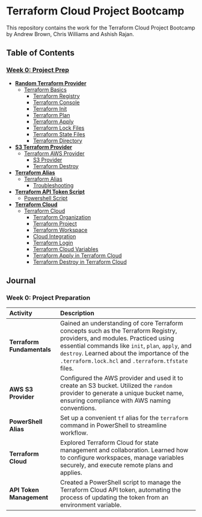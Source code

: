 # Terraform Cloud Project Bootcamp

This repository contains the work for the Terraform Cloud Project Bootcamp by Andrew Brown, Chris Williams and Ashish Rajan.

## Table of Contents

### [Week 0: Project Prep](./week0_project_prep/)

*   **[Random Terraform Provider](./week0_project_prep/random_terraform_provider/README.md)**
    *   [Terraform Basics](./week0_project_prep/random_terraform_provider/README.md#terraform-basics)
        *   [Terraform Registry](./week0_project_prep/random_terraform_provider/README.md#terraform-registry)
        *   [Terraform Console](./week0_project_prep/random_terraform_provider/README.md#terraform-console)
        *   [Terraform Init](./week0_project_prep/random_terraform_provider/README.md#terraform-init)
        *   [Terraform Plan](./week0_project_prep/random_terraform_provider/README.md#terraform-plan)
        *   [Terraform Apply](./week0_project_prep/random_terraform_provider/README.md#terraform-apply)
        *   [Terraform Lock Files](./week0_project_prep/random_terraform_provider/README.md#terraform-lock-files)
        *   [Terraform State Files](./week0_project_prep/random_terraform_provider/README.md#terraform-state-files)
        *   [Terraform Directory](./week0_project_prep/random_terraform_provider/README.md#terraform-directory)
*   **[S3 Terraform Provider](./week0_project_prep/s3_terraform_provider/README.md)**
    *   [Terraform AWS Provider](./week0_project_prep/s3_terraform_provider/README.md#terraform-aws-provider)
        *   [S3 Provider](./week0_project_prep/s3_terraform_provider/README.md#s3-provider)
        *   [Terraform Destroy](./week0_project_prep/s3_terraform_provider/README.md#terraform-destory)
*   **[Terraform Alias](./week0_project_prep/terraform_alias/README.md)**
    *   [Terraform Alias](./week0_project_prep/terraform_alias/README.md#terraform-alias)
        *   [Troubleshooting](./week0_project_prep/terraform_alias/README.md#troubleshooting)
*   **[Terraform API Token Script](./week0_project_prep/terraform_api_token_script/README.md)**
    *   [Powershell Script](./week0_project_prep/terraform_api_token_script/README.md#powershell-script)
*   **[Terraform Cloud](./week0_project_prep/terraform_cloud/README.md)**
    *   [Terraform Cloud](./week0_project_prep/terraform_cloud/README.md#terraform-cloud)
        *   [Terraform Organization](./week0_project_prep/terraform_cloud/README.md#terraform-organization)
        *   [Terraform Project](./week0_project_prep/terraform_cloud/README.md#terraform-project)
        *   [Terraform Workspace](./week0_project_prep/terraform_cloud/README.md#terraform-workspace)
        *   [Cloud Integration](./week0_project_prep/terraform_cloud/README.md#cloud-integration)
        *   [Terraform Login](./week0_project_prep/terraform_cloud/README.md#terraform-login)
        *   [Terraform Cloud Variables](./week0_project_prep/terraform_cloud/README.md#terraform-cloud-variables)
        *   [Terraform Apply in Terraform Cloud](./week0_project_prep/terraform_cloud/README.md#terraform-apply-in-terraform-cloud)
        *   [Terraform Destroy in Terraform Cloud](./week0_project_prep/terraform_cloud/README.md#terraform-destroy-in-terraform-cloud)

## Journal

### Week 0: Project Preparation

| Activity | Description |
| :--- | :--- |
| **Terraform Fundamentals** | Gained an understanding of core Terraform concepts such as the Terraform Registry, providers, and modules. Practiced using essential commands like `init`, `plan`, `apply`, and `destroy`. Learned about the importance of the `.terraform.lock.hcl` and `.terraform.tfstate` files. |
| **AWS S3 Provider** | Configured the AWS provider and used it to create an S3 bucket. Utilized the `random` provider to generate a unique bucket name, ensuring compliance with AWS naming conventions. |
| **PowerShell Alias** | Set up a convenient `tf` alias for the `terraform` command in PowerShell to streamline workflow. |
| **Terraform Cloud** | Explored Terraform Cloud for state management and collaboration. Learned how to configure workspaces, manage variables securely, and execute remote plans and applies. |
| **API Token Management** | Created a PowerShell script to manage the Terraform Cloud API token, automating the process of updating the token from an environment variable. |
